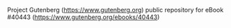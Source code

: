 Project Gutenberg (https://www.gutenberg.org) public repository for eBook #40443 (https://www.gutenberg.org/ebooks/40443)
